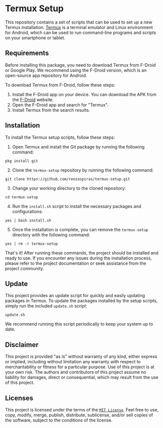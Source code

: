 # Termux Setup

This repository contains a set of scripts that can be used to set up a new Termux installation. [Termux](https://termux.dev/en/) is a terminal emulator and Linux environment for Android, which can be used to run command-line programs and scripts on your smartphone or tablet.

## Requirements
Before installing this package, you need to download Termux from F-Droid or Google Play. We recommend using the F-Droid version, which is an open-source app repository for Android.

To download Termux from F-Droid, follow these steps:

1. Install the F-Droid app on your device. You can download the APK from the [F-Droid](https://f-droid.org/) website.
2. Open the F-Droid app and search for "Termux".
3. Install Termux from the search results.

## Installation
To install the Termux setup scripts, follow these steps:

1. Open Termux and install the Git package by running the following command:
```
pkg install git
```

2. Clone the `termux-setup` repository by running the following command:
```
git clone https://github.com/renzaspiras/termux-setup.git
```

3. Change your working directory to the cloned repository:
```
cd termux-setup
```

4. Run the `install.sh` script to install the necessary packages and configurations:
```
yes | bash install.sh
```

5. Once the installation is complete, you can remove the `termux-setup` directory with the following command:
```
yes | rm -r termux-setup
```

That's it! After running these commands, the project should be installed and ready to use. If you encounter any issues during the installation process, please refer to the project documentation or seek assistance from the project community.

## Update
This project provides an update script for quickly and easily updating packages in Termux. To update the packages installed by the setup scripts, simply run the included `update.sh` script:
```
update.sh
```
We recommend running this script periodically to keep your system up to date.

## Disclaimer
This project is provided "as is" without warranty of any kind, either express or implied, including without limitation any warranty with respect to merchantability or fitness for a particular purpose. Use of this project is at your own risk. The authors and contributors of this project assume no liability for damages, direct or consequential, which may result from the use of this project.

## Licenses
This project is licensed under the terms of the [`MIT License`](https://opensource.org/license/mit/). Feel free to use, copy, modify, merge, publish, distribute, sublicense, and/or sell copies of the software, subject to the conditions of the license.